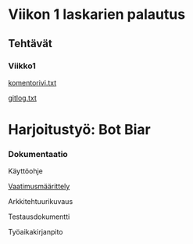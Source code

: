 # Viikon 1 laskarien palautus

## Tehtävät

### Viikko1

[komentorivi.txt](https://github.com/Pekkuli/otm-harjoitustyo/blob/master/laskarit/viikko1/komentorivi.txt)

[gitlog.txt](https://github.com/Pekkuli/otm-harjoitustyo/blob/master/laskarit/viikko1/gitlog.txt)

# Harjoitustyö: Bot Biar

### Dokumentaatio
Käyttöohje

[Vaatimusmäärittely](https://github.com/Pekkuli/otm-harjoitustyo/blob/master/Harjoitusty%C3%B6/Bot%20Biar/Dokumentaatio/vaatimusmaarittely.md)

Arkkitehtuurikuvaus

Testausdokumentti

Työaikakirjanpito
